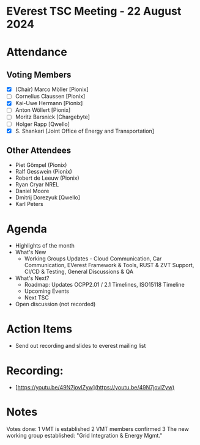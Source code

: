 # EVerest TSC Meeting - 22 August 2024

# Attendance

## Voting Members

- [x] (Chair) Marco Möller [Pionix]
- [ ] Cornelius Claussen [Pionix]
- [x] Kai-Uwe Hermann [Pionix]
- [ ] Anton Wöllert [Pionix]
- [ ] Moritz Barsnick [Chargebyte]
- [ ] Holger Rapp [Qwello]
- [x] S. Shankari [Joint Office of Energy and Transportation]

## Other Attendees
- Piet Gömpel (Pionix)
- Ralf Gesswein (Pionix)
- Robert de Leeuw (Pionix)
- Ryan Cryar NREL
- Daniel Moore
- Dmitrij Dorezyuk [Qwello]
- Karl Peters

# Agenda

- Highlights of the month
- What's New
    - Working Groups Updates - Cloud Communication, Car Communication, EVerest Framework & Tools, RUST & ZVT Support, CI/CD & Testing, General Discussions & QA
- What's Next?
    - Roadmap: Updates OCPP2.01 / 2.1 Timelines, ISO15118 Timeline
    - Upcoming Events
    - Next TSC
- Open discussion (not recorded)

# Action Items
- Send out recording and slides to everest mailing list

# Recording:
- [https://youtu.be/49N7jovlZyw](https://youtu.be/49N7jovlZyw)

# Notes
Votes done:
1 VMT is established
2 VMT members confirmed
3 The new working group established: "Grid Integration & Energy Mgmt."
